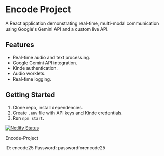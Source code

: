 # Encode Project

A React application demonstrating real-time, multi-modal communication using Google's Gemini API and a custom live API.

## Features

*   Real-time audio and text processing.
*   Google Gemini API integration.
*   Kinde authentication.
*  Audio worklets.
*   Real-time logging.

## Getting Started

1.  Clone repo, install dependencies.
2.  Create `.env` file with API keys and Kinde credentials.
3.  Run `npm start`.


[![Netlify Status](https://api.netlify.com/api/v1/badges/9268fdb7-5c9c-4e49-856e-450fc50f0dea/deploy-status)](https://app.netlify.com/sites/venerable-monstera-f8895e/deploys)

Encode-Project

ID: encode25
Password: passwordforencode25

